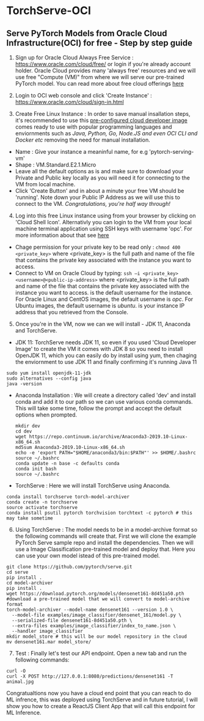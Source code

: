 # TorchServe-OCI
## Serve PyTorch Models from Oracle Cloud Infrastructure(OCI) for free - Step by step guide

1. Sign up for Oracle Cloud Always Free Service : https://www.oracle.com/cloud/free/ or login if you're already account holder. Oracle Cloud provides many 'always free' resources and we will use free "Compute (VM)" from where we will serve our pre-trained PyTorch model. You can read more about free cloud offerings [here](https://docs.cloud.oracle.com/en-us/iaas/Content/FreeTier/resourceref.htm)

2. Login to OCI web console and click 'Create Instance' : https://www.oracle.com/cloud/sign-in.html

3. Create Free Linux Instance : In order to save manual insallation steps, it's recommended to use this [pre-configured cloud developer image](https://cloudmarketplace.oracle.com/marketplace/en_US/listing/54030984) comes ready to use with popular programming languages and enviornments such as *Java, Python, Go, Node.JS and even OCI CLI and Docker etc* removing the need for manual installation. 

  * Name : Give your instance a meaninful name, for e.g 'pytorch-serving-vm'
  * Shape : VM.Standard.E2.1.Micro 
  * Leave all the default options as is and make sure to download your Private and Public key locally as you will need it for connecting to the VM from local machine.
  * Click 'Create Button' and in about a minute your free VM should be 'running'. Note down your Public IP Address as we will use this to connect to the VM. *Congratulations, you're half way through!* 

4. Log into this free Linux instance using from your browser by clicking on 'Cloud Shell Icon'. Alternativly you can login to the VM from your local machine terminal application using SSH keys with username 'opc'. For more information about that see [here](https://docs.cloud.oracle.com/en-us/iaas/Content/GSG/Tasks/testingconnection.htm)

 * Chage permission for your private key to be read only : `chmod 400 <private_key>` where <private_key> is the full path and name of the file that contains the private key associated with the instance you want to access.
 * Connect to VM on Oracle Cloud by typing: `ssh –i <private_key> <username>@<public-ip-address>` where <private_key> is the full path and name of the file that contains the private key associated with the instance you want to access. <username> is the default username for the instance. For Oracle Linux and CentOS images, the default username is *opc*. For Ubuntu images, the default username is *ubuntu*.<public-ip-address> is your instance IP address that you retrieved from the Console.

5. Once you're in the VM, now we can we will install - JDK 11, Anaconda and TorchServe. 

  * JDK 11: TorchServe needs JDK 11, so even if you used 'Cloud Developer Image' to create the VM it comes with JDK 8 so you need to install OpenJDK 11, which you can easily do by install using yum, then chaging the enviornment to use JDK 11 and finally confirming it's running Java 11
  
  ```
  sudo yum install openjdk-11-jdk
  sudo alternatives --config java
  java -version
  ```

 * Anaconda Installation : We will create a directory called 'dev' and install conda and add it to our path so we can use various conda commands. This will take some time, follow the prompt and accept the default options when prompted.
 
    ```
    mkdir dev
    cd dev
    wget https://repo.continuum.io/archive/Anaconda3-2019.10-Linux-x86_64.sh 
    md5sum Anaconda3-2019.10-Linux-x86_64.sh
    echo -e 'export PATH="$HOME/anaconda3/bin:$PATH"' >> $HOME/.bashrc
    source ~/.bashrc
    conda update -n base -c defaults conda
    conda init bash
    source ~/.bashrc
    ```
   
  * TorchServe : Here we will install TorchServe using Anaconda.
  
  ```
  conda install torchserve torch-model-archiver
  conda create -n torchserve
  source activate torchserve
  conda install psutil pytorch torchvision torchtext -c pytorch # this may take sometime
  ```
  
  6. Using TorchServe : The model needs to be in a model-archive format so the following commands will create that. First we will clone the example PyTorch Serve sample repo and install the dependencies. Then we will use a Image Classification pre-trained model and deploy that. Here you can use your own model istead of this pre-trained model.
  
  ```
  git clone https://github.com/pytorch/serve.git
  cd serve
  pip install .
  cd model-archiver
  pip install .
  wget https://download.pytorch.org/models/densenet161-8d451a50.pth #download a pre-trained model that we will convert to model-archive format
  torch-model-archiver --model-name densenet161 --version 1.0 \
    --model-file examples/image_classifier/densenet_161/model.py \
    --serialized-file densenet161-8d451a50.pth \
    --extra-files examples/image_classifier/index_to_name.json \
    --handler image_classifier
  mkdir model_store # this will be our model repository in the cloud
  mv densenet161.mar model_store/
  ```
  
  7. Test : Finally let's test our API endpoint. Open a new tab and run the following commands:
  
  ```
  curl -O 
  curl -X POST http://127.0.0.1:8080/predictions/densenet161 -T animal.jpg
  ```
  
Congratualtions now you have a cloud end point that you can reach to do ML infrence, this was deployed using TorchServe and in future tutorial, I will show you how to create a ReactJS Client App that will call this endpoint for ML Inference.


